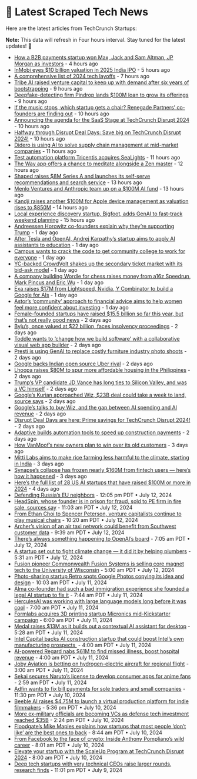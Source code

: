 
# 📰 Latest Scraped Tech News

Here are the latest articles from TechCrunch Startups:

**Note:** This data will refresh in Four hours interval. Stay tuned for the latest updates! 🔄
- [How a B2B payments startup won Max, Jack and Sam Altman, JP Morgan as investors](https://techcrunch.com/2024/07/17/sam-altman-jp-morgan-slope-65m/) - 4 hours ago
- [InMobi eyes $10 billion valuation in 2025 India IPO](https://techcrunch.com/2024/07/17/inmobi-eyes-10-billion-valuation-in-2025-india-ipo/) - 5 hours ago
- [A comprehensive list of 2024 tech layoffs](https://techcrunch.com/2024/07/17/tech-layoffs-2024-list/) - 7 hours ago
- [Tribe AI raised venture capital to keep up with demand after six years of bootstrapping](https://techcrunch.com/2024/07/17/tribe-ai-raised-venture-capital-to-keep-up-with-demand-after-six-years-of-bootstrapping/) - 9 hours ago
- [Deepfake-detecting firm Pindrop lands $100M loan to grow its offerings](https://techcrunch.com/2024/07/17/deepfake-detecting-firm-pindrop-lands-100m-loan-to-grow-its-offerings/) - 9 hours ago
- [If the music stops, which startup gets a chair? Renegade Partners’ co-founders are finding out](https://techcrunch.com/podcast/if-the-music-stops-what-startup-gets-a-chair-renegade-partners-co-founders-are-finding-out/) - 10 hours ago
- [Announcing the agenda for the SaaS Stage at TechCrunch Disrupt 2024](https://techcrunch.com/2024/07/17/announcing-the-agenda-for-the-saas-stage-at-techcrunch-disrupt-2024/) - 10 hours ago
- [Halfway through Disrupt Deal Days: Save big on TechCrunch Disrupt 2024!](https://techcrunch.com/2024/07/17/halfway-through-disrupt-deal-days-save-big-on-techcrunch-disrupt-2024/) - 10 hours ago
- [Didero is using AI to solve supply chain management at mid-market companies](https://techcrunch.com/2024/07/17/didero-is-using-ai-to-solve-supply-chain-management-at-mid-market-companies/) - 11 hours ago
- [Test automation platform Tricentis acquires SeaLights](https://techcrunch.com/2024/07/17/test-automation-platform-tricentis-acquires-sealights/) - 11 hours ago
- [The Way app offers a chance to meditate alongside a Zen master](https://techcrunch.com/2024/07/17/the-way-offers-a-chance-to-meditate-alongside-a-zen-master/) - 12 hours ago
- [Shaped raises $8M Series A and launches its self-serve recommendations and search service](https://techcrunch.com/2024/07/17/shaped-raises-8m-series-a-and-launches-its-self-serve-recommendations-and-search-service/) - 13 hours ago
- [Menlo Ventures and Anthropic team up on a $100M AI fund](https://techcrunch.com/2024/07/17/menlo-ventures-and-anthropic-team-up-on-a-100m-ai-fund/) - 13 hours ago
- [Kandji raises another $100M for Apple device management as valuation rises to $850M](https://techcrunch.com/2024/07/17/kandji-raises-another-100m-for-apple-device-management-as-valuation-rises-to-850m/) - 14 hours ago
- [Local experience discovery startup, Bigfoot, adds GenAI to fast-track weekend planning](https://techcrunch.com/2024/07/17/local-experience-discovery-startup-bigfoot-adds-genai-to-fast-track-weekend-planning/) - 15 hours ago
- [Andreessen Horowitz co-founders explain why they’re supporting Trump](https://techcrunch.com/2024/07/16/andreessen-horowitz-co-founders-explain-why-theyre-supporting-trump/) - 1 day ago
- [After Tesla and OpenAI, Andrej Karpathy’s startup aims to apply AI assistants to education](https://techcrunch.com/2024/07/16/after-tesla-and-openai-andrej-karpathys-startup-aims-to-apply-ai-assistants-to-education/) - 1 day ago
- [Campus wants to crack the code to get community college to work for everyone](https://techcrunch.com/podcast/campus-wants-to-crack-the-code-to-get-community-college-to-work-for-everyone/) - 1 day ago
- [YC-backed CrowdVolt shakes up the secondary ticket market with its bid-ask model](https://techcrunch.com/2024/07/16/yc-backed-secondary-ticketing-startup-crowdvolt/) - 1 day ago
- [A company building Wordle for chess raises money from a16z Speedrun, Mark Pincus and Eric Wu](https://techcrunch.com/2024/07/16/a-company-building-wordle-for-chess-raises-money-from-a16z-speedrun-mark-pincus-and-eric-wu/) - 1 day ago
- [Exa raises $17M from Lightspeed, Nvidia, Y Combinator to build a Google for AIs](https://techcrunch.com/2024/07/16/exa-raises-17m-lightspeed-nvidia-ycombinator-google-ai-models/) - 1 day ago
- [Astor’s ‘community’ approach to financial advice aims to help women feel more confident about investing](https://techcrunch.com/2024/07/16/investment-app-astor-community/) - 1 day ago
- [Female-founded startups have raised $15.5 billion so far this year, but that’s not really good news](https://techcrunch.com/2024/07/16/female-led-startups-have-raised-15-5-billion-so-far-this-year-but-thats-not-really-good-news/) - 2 days ago
- [Byju’s, once valued at $22 billion, faces insolvency proceedings](https://techcrunch.com/2024/07/16/byjus-once-valued-at-22-billion-faces-insolvency-proceedings/) - 2 days ago
- [Toddle wants to ‘change how we build software’ with a collaborative visual web app builder](https://techcrunch.com/2024/07/16/toddle-wants-to-change-how-we-build-software-with-a-collaborative-visual-web-app-builder/) - 2 days ago
- [Presti is using GenAI to replace costly furniture industry photo shoots](https://techcrunch.com/2024/07/15/presti-uses-generative-ai-to-improve-product-photography-in-the-furniture-industry/) - 2 days ago
- [Google backs Indian open source Uber rival](https://techcrunch.com/2024/07/15/google-backs-indian-open-source-uber-rival-namma-yatri/) - 2 days ago
- [Lhoopa raises $80M to spur more affordable housing in the Philippines](https://techcrunch.com/2024/07/15/lhoopa-raises-80m-to-shorten-affordable-housing-backlog-in-the-philippines/) - 2 days ago
- [Trump’s VP candidate JD Vance has long ties to Silicon Valley, and was a VC himself](https://techcrunch.com/2024/07/15/trumps-vp-candidate-j-d-vance-has-long-ties-to-silicon-valley-and-was-a-vc-himself/) - 2 days ago
- [Google’s Kurian approached Wiz, $23B deal could take a week to land, source says](https://techcrunch.com/2024/07/15/googles-kurian-approached-wiz-23b-deal-could-take-a-week-to-close-source-says/) - 2 days ago
- [Google’s talks to buy Wiz, and the gap between AI spending and AI revenue](https://techcrunch.com/podcast/googles-talks-to-buy-wiz-and-the-gap-between-ai-spending-and-ai-revenue/) - 2 days ago
- [Disrupt Deal Days are here: Prime savings for TechCrunch Disrupt 2024!](https://techcrunch.com/2024/07/15/disrupt-deal-days-are-here-prime-savings-for-techcrunch-disrupt-2024/) - 2 days ago
- [Adaptive builds automation tools to speed up construction payments](https://techcrunch.com/2024/07/15/adaptive-builds-automation-tools-to-speed-up-construction-payments/) - 2 days ago
- [How VanMoof’s new owners plan to win over its old customers](https://techcrunch.com/2024/07/15/how-vanmoofs-new-owners-plan-to-win-over-its-old-customers/) - 3 days ago
- [Mitti Labs aims to make rice farming less harmful to the climate, starting in India](https://techcrunch.com/2024/07/14/mitti-labs-aims-to-make-rice-farming-less-harmful-to-the-climate-starting-in-india/) - 3 days ago
- [Synapse’s collapse has frozen nearly $160M from fintech users — here’s how it happened](https://techcrunch.com/2024/07/14/synapses-collapse-has-frozen-nearly-160m-from-fintech-users-heres-how-it-happened/) - 3 days ago
- [Here’s the full list of 28 US AI startups that have raised $100M or more in 2024](https://techcrunch.com/2024/07/13/heres-the-full-list-of-28-us-ai-startups-that-have-raised-100m-or-more-in-2024/) - 4 days ago
- [Defending Russia’s EU neighbors](https://techcrunch.com/2024/07/12/defending-russias-eu-neighbors/) - 12:05 pm PDT • July 12, 2024
- [HeadSpin, whose founder is in prison for fraud, sold to PE firm in fire sale, sources say](https://techcrunch.com/2024/07/12/headspin-whose-founder-in-prison-for-fraud-sold-to-pe-firm-for-cents-on-the-dollar-sources-say/) - 11:03 am PDT • July 12, 2024
- [From Ethan Choi to Spencer Peterson, venture capitalists continue to play musical chairs](https://techcrunch.com/2024/07/12/from-connie-chan-to-ethan-kurzweil-venture-capitalists-continue-to-play-musical-chairs/) - 10:20 am PDT • July 12, 2024
- [Archer’s vision of an air taxi network could benefit from Southwest customer data](https://techcrunch.com/2024/07/12/archers-vision-of-an-air-taxi-network-could-benefit-from-southwest-customer-data/) - 9:39 am PDT • July 12, 2024
- [There’s always something happening to OpenAI’s board](https://techcrunch.com/podcast/theres-always-something-happening-to-openais-board/) - 7:05 am PDT • July 12, 2024
- [A startup set out to fight climate change — it did it by helping plumbers](https://techcrunch.com/2024/07/12/a-startup-set-out-to-fight-climate-change-it-did-it-by-helping-plumbers/) - 5:31 am PDT • July 12, 2024
- [Fusion pioneer Commonwealth Fusion Systems is selling core magnet tech to the University of Wisconsin](https://techcrunch.com/2024/07/12/lets-not-kick-down-the-ladder-commonwealth-fusion-systems-shares-its-secret-sauce/) - 5:00 am PDT • July 12, 2024
- [Photo-sharing startup Retro spots Google Photos copying its idea and design](https://techcrunch.com/2024/07/11/photo-sharing-startup-retro-spots-google-photos-copying-its-idea-and-design/) - 10:03 am PDT • July 11, 2024
- [Alma co-founder had such a bad immigration experience she founded a legal AI startup to fix it](https://techcrunch.com/2024/07/11/immigration-visa-alma-law/) - 7:44 am PDT • July 11, 2024
- [HerculesAI was working with large language models long before it was cool](https://techcrunch.com/2024/07/11/herculesai-has-been-working-with-llms-long-before-it-was-cool/) - 7:00 am PDT • July 11, 2024
- [Formlabs acquires 3D printing startup Micronics mid-Kickstarter campaign](https://techcrunch.com/2024/07/11/formlabs-acquires-3d-printing-startup-micronics-mid-kickstarter-campaign/) - 6:00 am PDT • July 11, 2024
- [Medal raises $13M as it builds out a contextual AI assistant for desktop](https://techcrunch.com/2024/07/11/medal-raises-13m-as-it-builds-out-a-new-ai-platform-for-desktop/) - 5:28 am PDT • July 11, 2024
- [Intel Capital backs AI construction startup that could boost Intel’s own manufacturing prospects ](https://techcrunch.com/2024/07/11/intel-capital-backs-ai-construction-startup-that-could-boost-intels-own-manufacturing-prospects/) - 4:00 am PDT • July 11, 2024
- [AI-powered Regard nabs $61M to find missed illness, boost hospital revenue](https://techcrunch.com/2024/07/11/ai-powered-regard-nabs-61m-to-find-missed-illness-boost-hospital-revenue/) - 4:00 am PDT • July 11, 2024
- [Joby Aviation is betting on hydrogen-electric aircraft for regional flight](https://techcrunch.com/2024/07/11/joby-aviation-is-betting-on-hydrogen-electric-aircraft-for-regional-flight/) - 3:00 am PDT • July 11, 2024
- [Sekai secures Naruto’s license to develop consumer apps for anime fans](https://techcrunch.com/2024/07/11/sekai-secures-narutos-license-to-develop-consumer-apps-for-anime-fans/) - 2:59 am PDT • July 11, 2024
- [Adfin wants to fix bill payments for sole traders and small companies](https://techcrunch.com/2024/07/10/adfin-wants-to-fix-bill-payments-for-tradespeople-lawyers-and-small-companies/) - 11:30 pm PDT • July 10, 2024
- [Beeble AI raises $4.75M to launch a virtual production platform for indie filmmakers](https://techcrunch.com/2024/07/10/beeble-ai-raises-4-75m-to-launch-a-virtual-production-platform-for-indie-filmmakers/) - 5:36 pm PDT • July 10, 2024
- [More ex-military officials are becoming VCs as defense tech investment reached $35B](https://techcrunch.com/2024/07/10/ex-military-officials-becoming-vcs-defense-tech-investment-reached-35-billion/) - 2:24 pm PDT • July 10, 2024
- [Floodgate’s Mike Maples explains how startups that most people ‘don’t like’ are the best ones to back](https://techcrunch.com/podcast/floodgates-mike-maples-explains-how-startups-that-most-people-dont-like-are-the-best-ones-to-back/) - 8:44 am PDT • July 10, 2024
- [From Facebook to the face of crypto: Inside Anthony Pompliano’s wild career](https://techcrunch.com/2024/07/10/facebook-to-face-of-crypto-anthony-pompliano-wild-career/) - 8:01 am PDT • July 10, 2024
- [Elevate your startup with the ScaleUp Program at TechCrunch Disrupt 2024](https://techcrunch.com/2024/07/10/elevate-your-startup-with-the-scaleup-program-at-techcrunch-disrupt-2024/) - 8:00 am PDT • July 10, 2024
- [Deep tech startups with very technical CEOs raise larger rounds, research finds](https://techcrunch.com/2024/07/09/now-theres-a-deep-tech-hardware-napkin-with-concrete-advice-for-european-founders/) - 11:01 pm PDT • July 9, 2024